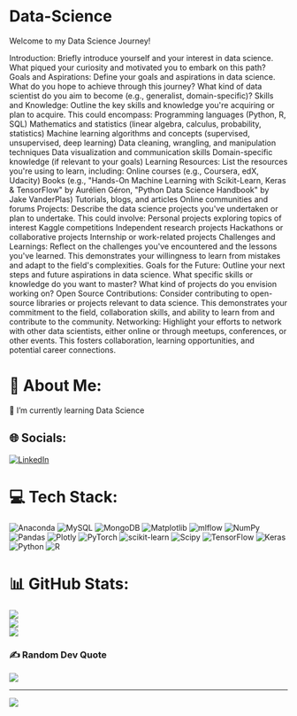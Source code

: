 # Data-Science

Welcome to my Data Science Journey!

Introduction: Briefly introduce yourself and your interest in data science. What piqued your curiosity and motivated you to embark on this path?
Goals and Aspirations: Define your goals and aspirations in data science. What do you hope to achieve through this journey? What kind of data scientist do you aim to become (e.g., generalist, domain-specific)?
Skills and Knowledge: Outline the key skills and knowledge you're acquiring or plan to acquire. This could encompass:
Programming languages (Python, R, SQL)
Mathematics and statistics (linear algebra, calculus, probability, statistics)
Machine learning algorithms and concepts (supervised, unsupervised, deep learning)
Data cleaning, wrangling, and manipulation techniques
Data visualization and communication skills
Domain-specific knowledge (if relevant to your goals)
Learning Resources: List the resources you're using to learn, including:
Online courses (e.g., Coursera, edX, Udacity)
Books (e.g., "Hands-On Machine Learning with Scikit-Learn, Keras & TensorFlow" by Aurélien Géron, "Python Data Science Handbook" by Jake VanderPlas)
Tutorials, blogs, and articles
Online communities and forums
Projects: Describe the data science projects you've undertaken or plan to undertake. This could involve:
Personal projects exploring topics of interest
Kaggle competitions
Independent research projects
Hackathons or collaborative projects
Internship or work-related projects
Challenges and Learnings: Reflect on the challenges you've encountered and the lessons you've learned. This demonstrates your willingness to learn from mistakes and adapt to the field's complexities.
Goals for the Future: Outline your next steps and future aspirations in data science. What specific skills or knowledge do you want to master? What kind of projects do you envision working on?
Open Source Contributions: Consider contributing to open-source libraries or projects relevant to data science. This demonstrates your commitment to the field, collaboration skills, and ability to learn from and contribute to the community.
Networking: Highlight your efforts to network with other data scientists, either online or through meetups, conferences, or other events. This fosters collaboration, learning opportunities, and potential career connections.

# 💫 About Me:
🌱 I’m currently learning Data Science<br>


## 🌐 Socials:
[![LinkedIn](https://img.shields.io/badge/LinkedIn-%230077B5.svg?logo=linkedin&logoColor=white)](https://linkedin.com/in/https://www.linkedin.com/in/sushant-chougule-8636691b9/) 

# 💻 Tech Stack:
![Anaconda](https://img.shields.io/badge/Anaconda-%2344A833.svg?style=plastic&logo=anaconda&logoColor=white) ![MySQL](https://img.shields.io/badge/mysql-%2300000f.svg?style=plastic&logo=mysql&logoColor=white) ![MongoDB](https://img.shields.io/badge/MongoDB-%234ea94b.svg?style=plastic&logo=mongodb&logoColor=white) ![Matplotlib](https://img.shields.io/badge/Matplotlib-%23ffffff.svg?style=plastic&logo=Matplotlib&logoColor=black) ![mlflow](https://img.shields.io/badge/mlflow-%23d9ead3.svg?style=plastic&logo=numpy&logoColor=blue) ![NumPy](https://img.shields.io/badge/numpy-%23013243.svg?style=plastic&logo=numpy&logoColor=white) ![Pandas](https://img.shields.io/badge/pandas-%23150458.svg?style=plastic&logo=pandas&logoColor=white) ![Plotly](https://img.shields.io/badge/Plotly-%233F4F75.svg?style=plastic&logo=plotly&logoColor=white) ![PyTorch](https://img.shields.io/badge/PyTorch-%23EE4C2C.svg?style=plastic&logo=PyTorch&logoColor=white) ![scikit-learn](https://img.shields.io/badge/scikit--learn-%23F7931E.svg?style=plastic&logo=scikit-learn&logoColor=white) ![Scipy](https://img.shields.io/badge/SciPy-%230C55A5.svg?style=plastic&logo=scipy&logoColor=%white) ![TensorFlow](https://img.shields.io/badge/TensorFlow-%23FF6F00.svg?style=plastic&logo=TensorFlow&logoColor=white) ![Keras](https://img.shields.io/badge/Keras-%23D00000.svg?style=plastic&logo=Keras&logoColor=white) ![Python](https://img.shields.io/badge/python-3670A0?style=plastic&logo=python&logoColor=ffdd54) ![R](https://img.shields.io/badge/r-%23276DC3.svg?style=plastic&logo=r&logoColor=white)
# 📊 GitHub Stats:
![](https://github-readme-stats.vercel.app/api?username=Sushant2131&theme=city_light&hide_border=false&include_all_commits=true&count_private=false)<br/>
![](https://github-readme-streak-stats.herokuapp.com/?user=Sushant2131&theme=city_light&hide_border=false)<br/>
![](https://github-readme-stats.vercel.app/api/top-langs/?username=Sushant2131&theme=city_light&hide_border=false&include_all_commits=true&count_private=false&layout=compact)

### ✍️ Random Dev Quote
![](https://quotes-github-readme.vercel.app/api?type=vetical&theme=radical)

---
[![](https://visitcount.itsvg.in/api?id=Sushant2131&icon=0&color=0)](https://visitcount.itsvg.in)

<!-- Proudly created with GPRM ( https://gprm.itsvg.in ) -->
